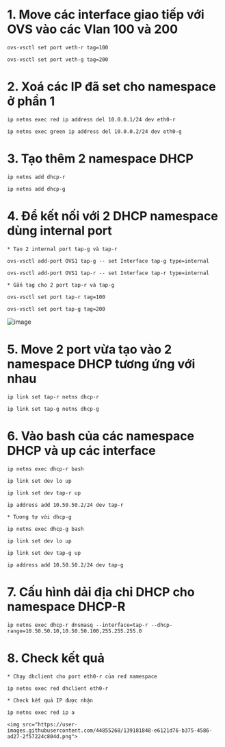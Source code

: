 # 1. Move các interface giao tiếp với OVS vào các Vlan 100 và 200

	ovs-vsctl set port veth-r tag=100
	
	ovs-vsctl set port veth-g tag=200
	
# 2. Xoá các IP đã set cho namespace ở phần 1

	ip netns exec red ip address del 10.0.0.1/24 dev eth0-r
	
	ip netns exec green ip address del 10.0.0.2/24 dev eth0-g

# 3. Tạo thêm 2 namespace DHCP

	ip netns add dhcp-r
	
	ip netns add dhcp-g


# 4. Để kết nối với 2 DHCP namespace dùng internal port

	* Tạo 2 internal port tap-g và tap-r
	
	ovs-vsctl add-port OVS1 tap-g -- set Interface tap-g type=internal
	
	ovs-vsctl add-port OVS1 tap-r -- set Interface tap-r type=internal
	
	* Gắn tag cho 2 port tap-r và tap-g
	
	ovs-vsctl set port tap-r tag=100
	
	ovs-vsctl set port tap-g tag=200
  
  ![image](https://user-images.githubusercontent.com/44855268/139054086-6cbe501a-e46b-4e1c-95cb-31b358aae5a8.png)

# 5. Move 2 port vừa tạo vào 2 namespace DHCP tương ứng với nhau
	
	ip link set tap-r netns dhcp-r
	
	ip link set tap-g netns dhcp-g
	
# 6. Vào bash của các namespace DHCP và up các interface
	
	ip netns exec dhcp-r bash
	
	ip link set dev lo up
	
	ip link set dev tap-r up
	
	ip address add 10.50.50.2/24 dev tap-r
	
	* Tương tự với dhcp-g
	
	ip netns exec dhcp-g bash
	
	ip link set dev lo up

	ip link set dev tap-g up

	ip address add 10.50.50.2/24 dev tap-g
	
# 7. Cấu hình dải địa chỉ DHCP cho namespace DHCP-R

	ip netns exec dhcp-r dnsmasq --interface=tap-r --dhcp-range=10.50.50.10,10.50.50.100,255.255.255.0
	
# 8. Check kết quả
	
	* Chạy dhclient cho port eth0-r của red namespace
	
	ip netns exec red dhclient eth0-r
	
	* Check kết quả IP được nhận
	
	ip netns exec red ip a
	
	<img src="https://user-images.githubusercontent.com/44855268/139181848-e6121d76-b375-4586-ad27-2f57224c804d.png">



